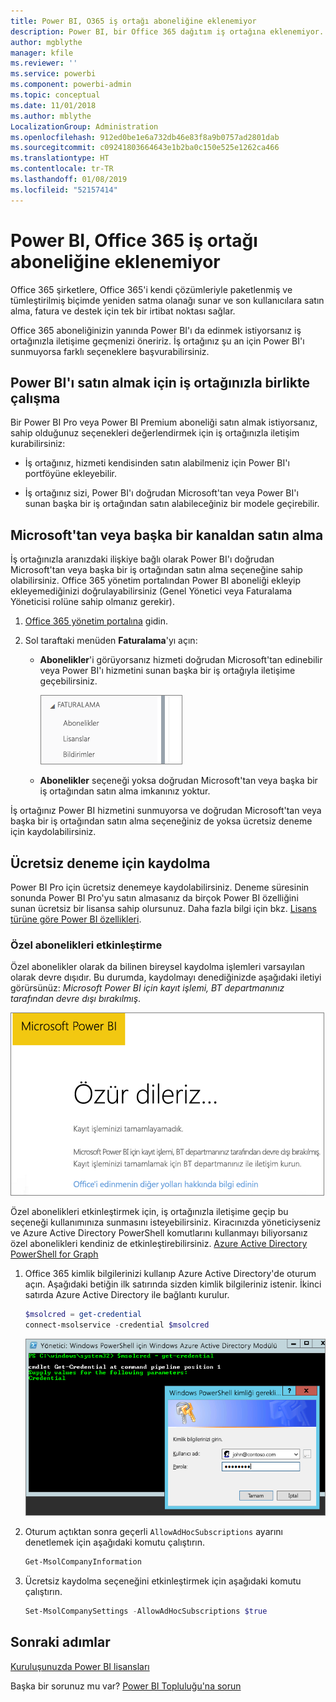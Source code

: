 ```yaml
---
title: Power BI, O365 iş ortağı aboneliğine eklenemiyor
description: Power BI, bir Office 365 dağıtım iş ortağına eklenemiyor. Dağıtılmış model, Office 365 tarafından kullanılan bir satın alma modeli.
author: mgblythe
manager: kfile
ms.reviewer: ''
ms.service: powerbi
ms.component: powerbi-admin
ms.topic: conceptual
ms.date: 11/01/2018
ms.author: mblythe
LocalizationGroup: Administration
ms.openlocfilehash: 912ed0be1e6a732db46e83f8a9b0757ad2801dab
ms.sourcegitcommit: c09241803664643e1b2ba0c150e525e1262ca466
ms.translationtype: HT
ms.contentlocale: tr-TR
ms.lasthandoff: 01/08/2019
ms.locfileid: "52157414"
---
```

# <a name="unable-to-add-power-bi-to-office-365-partner-subscription"></a>Power BI, Office 365 iş ortağı aboneliğine eklenemiyor

Office 365 şirketlere, Office 365'i kendi çözümleriyle paketlenmiş ve tümleştirilmiş biçimde yeniden satma olanağı sunar ve son kullanıcılara satın alma, fatura ve destek için tek bir irtibat noktası sağlar.

Office 365 aboneliğinizin yanında Power BI'ı da edinmek istiyorsanız iş ortağınızla iletişime geçmenizi öneririz. İş ortağınız şu an için Power BI'ı sunmuyorsa farklı seçeneklere başvurabilirsiniz.

## <a name="work-with-your-partner-to-purchase-power-bi"></a>Power BI'ı satın almak için iş ortağınızla birlikte çalışma

Bir Power BI Pro veya Power BI Premium aboneliği satın almak istiyorsanız, sahip olduğunuz seçenekleri değerlendirmek için iş ortağınızla iletişim kurabilirsiniz:

* İş ortağınız, hizmeti kendisinden satın alabilmeniz için Power BI'ı portföyüne ekleyebilir.

* İş ortağınız sizi, Power BI'ı doğrudan Microsoft'tan veya Power BI'ı sunan başka bir iş ortağından satın alabileceğiniz bir modele geçirebilir.

## <a name="purchase-from-microsoft-or-another-channel"></a>Microsoft'tan veya başka bir kanaldan satın alma

İş ortağınızla aranızdaki ilişkiye bağlı olarak Power BI'ı doğrudan Microsoft'tan veya başka bir iş ortağından satın alma seçeneğine sahip olabilirsiniz. Office 365 yönetim portalından Power BI aboneliği ekleyip ekleyemediğinizi doğrulayabilirsiniz (Genel Yönetici veya Faturalama Yöneticisi rolüne sahip olmanız gerekir).

1. [Office 365 yönetim portalına](https://admin.microsoft.com/AdminPortal/Home#/homepage) gidin.

1. Sol taraftaki menüden **Faturalama**'yı açın:

    * **Abonelikler**'i görüyorsanız hizmeti doğrudan Microsoft'tan edinebilir veya Power BI'ı hizmetini sunan başka bir iş ortağıyla iletişime geçebilirsiniz.

        ![Abonelikler seçeneğinin bulunduğu Faturalama sayfası](media/service-admin-syndication-partner/billingsub.png)

    * **Abonelikler** seçeneği yoksa doğrudan Microsoft'tan veya başka bir iş ortağından satın alma imkanınız yoktur.

İş ortağınız Power BI hizmetini sunmuyorsa ve doğrudan Microsoft'tan veya başka bir iş ortağından satın alma seçeneğiniz de yoksa ücretsiz deneme için kaydolabilirsiniz.

## <a name="sign-up-for-a-free-trial"></a>Ücretsiz deneme için kaydolma

Power BI Pro için ücretsiz denemeye kaydolabilirsiniz. Deneme süresinin sonunda Power BI Pro'yu satın almasanız da birçok Power BI özelliğini sunan ücretsiz bir lisansa sahip olursunuz. Daha fazla bilgi için bkz. [Lisans türüne göre Power BI özellikleri](service-features-license-type.md).

### <a name="enable-ad-hoc-subscriptions"></a>Özel abonelikleri etkinleştirme

Özel abonelikler olarak da bilinen bireysel kaydolma işlemleri varsayılan olarak devre dışıdır. Bu durumda, kaydolmayı denediğinizde aşağıdaki iletiyi görürsünüz: *Microsoft Power BI için kayıt işlemi, BT departmanınız tarafından devre dışı bırakılmış*.

![Üzgünüz görüntüsü](media/service-admin-syndication-partner/sorry.png)

Özel abonelikleri etkinleştirmek için, iş ortağınızla iletişime geçip bu seçeneği kullanımınıza sunmasını isteyebilirsiniz. Kiracınızda yöneticiyseniz ve Azure Active Directory PowerShell komutlarını kullanmayı biliyorsanız özel abonelikleri kendiniz de etkinleştirebilirsiniz. [Azure Active Directory PowerShell for Graph](/powershell/azure/active-directory/install-adv2/)

1. Office 365 kimlik bilgilerinizi kullanıp Azure Active Directory'de oturum açın. Aşağıdaki betiğin ilk satırında sizden kimlik bilgileriniz istenir. İkinci satırda Azure Active Directory ile bağlantı kurulur.

    ```powershell
    $msolcred = get-credential
    connect-msolservice -credential $msolcred
    ```

    ![Kimlik bilgilerinizi girin](media/service-admin-syndication-partner/aad-signin.png)

1. Oturum açtıktan sonra geçerli `AllowAdHocSubscriptions` ayarını denetlemek için aşağıdaki komutu çalıştırın.

    ```powershell
    Get-MsolCompanyInformation
    ```

1. Ücretsiz kaydolma seçeneğini etkinleştirmek için aşağıdaki komutu çalıştırın.

    ```powershell
    Set-MsolCompanySettings -AllowAdHocSubscriptions $true
    ```

## <a name="next-steps"></a>Sonraki adımlar

[Kuruluşunuzda Power BI lisansları](service-admin-licensing-organization.md)

Başka bir sorunuz mu var? [Power BI Topluluğu'na sorun](http://community.powerbi.com/)